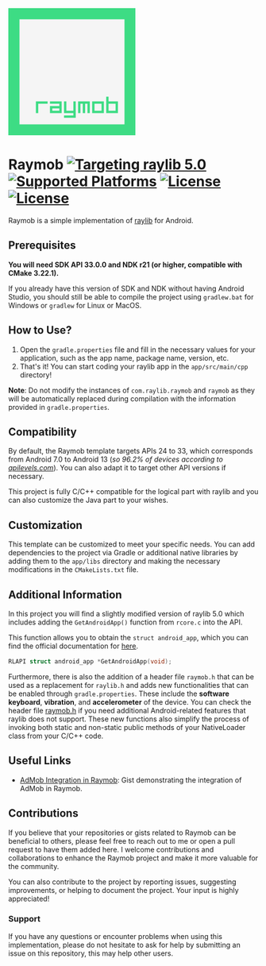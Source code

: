 <img src="app/src/main/ic_launcher-playstore.png" alt="raymob icon" width="256" height="256">

# Raymob [![Targeting raylib 5.0](https://img.shields.io/badge/raylib-5.0-3DDC84)](https://raylib.com) [![Supported Platforms](https://img.shields.io/badge/Platform-Android-3DDC84)](https://developer.android.com/) [![License](https://img.shields.io/badge/license-MIT-blue.svg)](LICENSE) [![License](https://img.shields.io/badge/license-zlib%2Flibpng-blue.svg)](LICENSE)

Raymob is a simple implementation of [raylib](https://www.raylib.com/) for Android.

## Prerequisites

**You will need SDK API 33.0.0 and NDK r21 (or higher, compatible with CMake 3.22.1).**

If you already have this version of SDK and NDK without having Android Studio, you should still be able to compile the project using `gradlew.bat` for Windows or `gradlew` for Linux or MacOS.

## How to Use?

1. Open the `gradle.properties` file and fill in the necessary values for your application, such as the app name, package name, version, etc.
2. That's it! You can start coding your raylib app in the `app/src/main/cpp` directory!

**Note**: Do not modify the instances of `com.raylib.raymob` and `raymob` as they will be automatically replaced during compilation with the information provided in `gradle.properties`.

## Compatibility

By default, the Raymob template targets APIs 24 to 33, which corresponds from Android 7.0 to Android 13 (_so 96.2% of devices according to [apilevels.com](https://apilevels.com/)_). You can also adapt it to target other API versions if necessary.

This project is fully C/C++ compatible for the logical part with raylib and you can also customize the Java part to your wishes.

## Customization

This template can be customized to meet your specific needs. You can add dependencies to the project via Gradle or additional native libraries by adding them to the `app/libs` directory and making the necessary modifications in the `CMakeLists.txt` file.

## Additional Information

In this project you will find a slightly modified version of raylib 5.0 which includes adding the `GetAndroidApp()` function from `rcore.c` into the API.

This function allows you to obtain the `struct android_app`, which you can find the official documentation for [here](https://developer.android.com/reference/games/game-activity/structandroid/app).

```c
RLAPI struct android_app *GetAndroidApp(void);
```

Furthermore, there is also the addition of a header file `raymob.h` that can be used as a replacement for `raylib.h` and adds new functionalities that can be enabled through `gradle.properties`.
These include the **software keyboard**, **vibration**, and **accelerometer** of the device. You can check the header file [raymob.h](app/src/main/cpp/deps/raymob/raymob.h) if you need additional Android-related features that raylib does not support.
These new functions also simplify the process of invoking both static and non-static public methods of your NativeLoader class from your C/C++ code.

## Useful Links

- [AdMob Integration in Raymob](https://gist.github.com/Bigfoot71/b3a658458ece93ddcb06f4c78f85076a): Gist demonstrating the integration of AdMob in Raymob.

## Contributions

If you believe that your repositories or gists related to Raymob can be beneficial to others, please feel free to reach out to me or open a pull request to have them added here.
I welcome contributions and collaborations to enhance the Raymob project and make it more valuable for the community.

You can also contribute to the project by reporting issues, suggesting improvements, or helping to document the project. Your input is highly appreciated!

### Support

If you have any questions or encounter problems when using this implementation, please do not hesitate to ask for help by submitting an issue on this repository, this may help other users.
